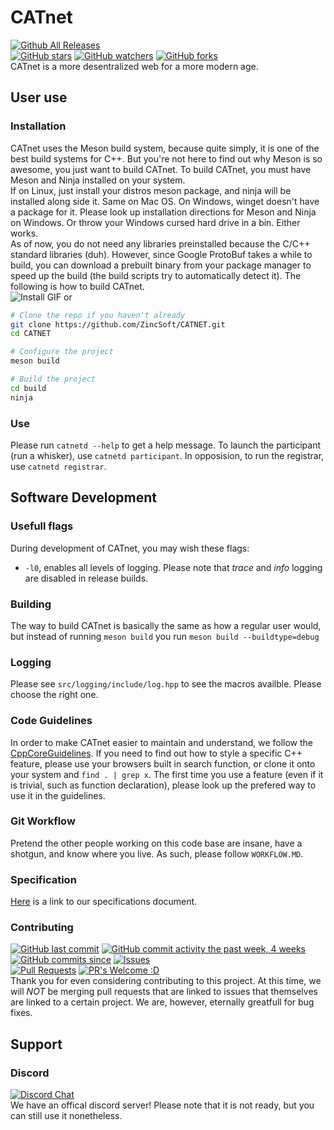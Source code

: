 # CATnet
[![Github All Releases](https://img.shields.io/github/downloads/atom/atom/total.svg?style=flat)]()  
[![GitHub stars](https://img.shields.io/github/stars/badges/shields.svg?style=social&label=Stars&style=plastic)]()
[![GitHub watchers](https://img.shields.io/github/watchers/badges/shields.svg?style=social&label=Watch&style=plastic)]()
[![GitHub forks](https://img.shields.io/github/forks/badges/shields.svg?style=social&label=Fork&style=plastic)]()  
CATnet is a more desentralized web for a more modern age.

## User use
### Installation
CATnet uses the Meson build system, because quite simply, it is one of the best build systems for C++. But you're not here to find out why Meson is so awesome, you just want to build CATnet. To build CATnet, you must have Meson and Ninja installed on your system.  
If on Linux, just install your distros meson package, and ninja will be installed along side it. Same on Mac OS. On Windows, winget doesn't have a package for it. Please look up installation directions for Meson and Ninja on Windows. Or throw your Windows cursed hard drive in a bin. Either works.  
As of now, you do not need any libraries preinstalled because the C/C++ standard libraries (duh). However, since Google ProtoBuf takes a while to build, you can download a prebuilt binary from your package manager to speed up the build (the build scripts try to automatically detect it). The following is how to build CATnet.  
![Install GIF](https://raw.githubusercontent.com/IsaccBarker/CATNET/main/install.gif)
or
```bash
# Clone the repo if you haven't already
git clone https://github.com/ZincSoft/CATNET.git
cd CATNET

# Configure the project
meson build

# Build the project
cd build
ninja
```

### Use
Please run `catnetd --help` to get a help message. To launch the participant (run a whisker), use `catnetd participant`. In opposision, to run the registrar, use `catnetd registrar`.

## Software Development
### Usefull flags
During development of CATnet, you may wish these flags:
* `-l0`, enables all levels of logging. Please note that *trace* and *info* logging are disabled in release builds.

### Building
The way to build CATnet is basically the same as how a regular user would, but instead of running `meson build` you run `meson build --buildtype=debug`

### Logging
Please see `src/logging/include/log.hpp` to see the macros availble. Please choose the right one.

### Code Guidelines
In order to make CATnet easier to maintain and understand, we follow the [CppCoreGuidelines](http://isocpp.github.io/CppCoreGuidelines/CppCoreGuidelines). If you need to find out how to style a specific C++ feature, please use your browsers built in search function, or clone it onto your system and `find . | grep x`.
The first time you use a feature (even if it is trivial, such as function declaration), please look up the prefered way to use it in the guidelines.

### Git Workflow
Pretend the other people working on this code base are insane, have a shotgun, and know where you live. As such, please follow `WORKFLOW.MD`.

### Specification
[Here](https://docs.google.com/document/d/1t3FXJTDr-h4J9iPvzBLDdCKGJAukKruhrJjNaMWRgq0/edit?ts=5fc41d5f#heading=h.3bqhl2hpdgyy) is a link to our specifications document.

### Contributing
[![GitHub last commit](https://img.shields.io/github/last-commit/google/skia.svg?style=flat)]()
[![GitHub commit activity the past week, 4 weeks](https://img.shields.io/github/commit-activity/y/eslint/eslint.svg?style=flat)]()
[![GitHub commits since](https://img.shields.io/github/commits-since/tterb/playmusic/v1.2.0.svg)]()
[![Issues](https://img.shields.io/github/issues-raw/tterb/PlayMusic.svg?maxAge=25000)](https://github.com/tterb/Hyde/issues)  
[![Pull Requests](https://img.shields.io/github/issues-pr/cdnjs/cdnjs.svg?style=flat)]()
[![PR's Welcome :D](https://img.shields.io/badge/PRs-welcome-brightgreen.svg?style=flat)](http://makeapullrequest.com)  
Thank you for even considering contributing to this project. At this time, we will *NOT* be merging pull requests that are linked to issues that themselves are linked to a certain project. We are, however, eternally greatfull for bug fixes.

## Support
### Discord
[![Discord Chat](https://img.shields.io/discord/308323056592486420.svg)](https://discord.gg/YAqvVTrx)  
We have an offical discord server! Please note that it is not ready, but you can still use it nonetheless.
